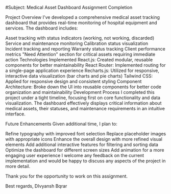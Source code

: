 #Subject: Medical Asset Dashboard Assignment Completion

Project Overview
I've developed a comprehensive medical asset tracking dashboard that provides real-time monitoring of hospital equipment and services. The dashboard includes:

Asset tracking with status indicators (working, not working, discarded)
Service and maintenance monitoring
Calibration status visualization
Incident tracking and reporting
Warranty status tracking
Client performance metrics
"Need Attention" section for critical assets requiring immediate action
Technologies Implemented
React.js: Created modular, reusable components for better maintainability
React Router: Implemented routing for a single-page application experience
Recharts.js: Utilized for responsive, interactive data visualization (bar charts and pie charts)
Tailwind CSS: Applied for responsive design and consistent styling
Component Architecture: Broke down the UI into reusable components for better code organization and maintainability
Development Process
I completed this project under a tight timeline, focusing first on core functionality and data visualization. The dashboard effectively displays critical information about medical assets, their statuses, and maintenance requirements in an intuitive interface.

Future Enhancements
Given additional time, I plan to:

Refine typography with improved font selection
Replace placeholder images with appropriate icons
Enhance the overall design with more refined visual elements
Add additional interactive features for filtering and sorting data
Optimize the dashboard for different screen sizes
Add animation for a more engaging user experience
I welcome any feedback on the current implementation and would be happy to discuss any aspects of the project in more detail.

Thank you for the opportunity to work on this assignment.

Best regards, DIvyansh Bqrar
